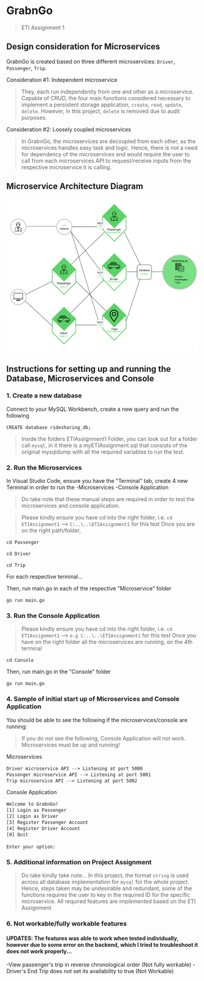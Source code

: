 # GrabnGo 
> ETI Assignment 1

## Design consideration for Microservices

GrabnGo is created based on three different microservices: `Driver`, `Passenger`, `Trip`.

Consideration #1: Independent microservice
>They, each run independently from one and other as a microservice. Capable of CRUD, the four main functions considered necessary to implement a persistent storage application, `create`, `read`, `update`, `delete`. However, in this project, `delete` is removed due to audit purposes.

Consideration #2: Loosely coupled microservices
>In GrabnGo, the microservices are decoupled from each other, as the microservices handles easy task and logic. Hence, there is not a need for dependency of the microservices and would require the user to call from each microservices API to request/receive inputs from the respective microservice it is calling. 

## Microservice Architecture Diagram
![Architecture Diagram](./architecturediagram.PNG)

## Instructions for setting up and running the Database, Microservices and Console

### 1. Create a new database
Connect to your MySQL Workbench, create a new query and run the following
```
CREATE database ridesharing_db;
```
> Inside the folders ETIAssignment1 Folder, you can look out for a folder call `mysql`, in it there is a myETIAssignment.sql that consists of the original mysqldump with all the required variables to run the test. 
### 2. Run the Microservices
In Visual Studio Code, ensure you have the "Terminal" tab, create 4 new Terminal in order to run the
-Microservices
-Console Application
>Do take note that these manual steps are required in order to test the microservices and console application.

>Please kindly ensure you have cd into the right folder, i.e. `cd ETIAssignment1` --> `C:..\..\ETIAssignment1` for this test
Once you are on the right path/folder, 
```
cd Passenger
```
```
cd Driver
```
```
cd Trip
```
For each respective terminal...

Then, run main.go in each of the respective "Microservice" folder
```
go run main.go
```

### 3. Run the Console Application
>Please kindly ensure you have cd into the right folder, i.e. `cd ETIAssignment1` --> `e.g C:..\..\ETIAssignment1` for this test
Once you have on the right folder all the microservices are running, on the 4th terminal 
```
cd Console
```
Then, run main.go in the "Console" folder
```
go run main.go
```

### 4. Sample of initial start up of Microservices and Console Application
You should be able to see the following if the microservices/console are running:
> If you do not see the following, Console Application will not work. Microservices must be up and running!

Microservices
```
Driver microservice API --> Listening at port 5000
Passenger microservice API --> Listening at port 5001
Trip microservice API --> Listening at port 5002
```

Console Application
```
Welcome to GrabnGo!
[1] Login as Passenger
[2] Login as Driver
[3] Register Passenger Account
[4] Register Driver Account
[0] Quit

Enter your option:
```

### 5. Additional information on Project Assignment
>Do take kindly take note...
In this project, the format `string` is used across all database implementation for `mysql` for the whole project. Hence, steps taken may be undesirable and redundant, some of the functions requires the user to key in the required ID for the specific microservice. All required features are implemented based on the ETI Assignment  

### 6. Not workable/fully workable features
#### UPDATES: The features was able to work when tested individually, however due to some error on the backend, which I tried to troubleshoot it does not work properly... 
-View passenger's trip in reverse chronological order (Not fully workable)
-Driver's End Trip does not set its availability to true (Not Workable)

  